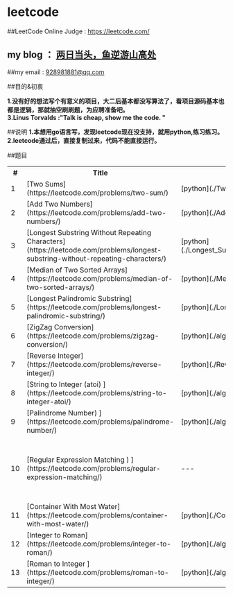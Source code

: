 # leetcode

##LeetCode Online Judge :  https://leetcode.com/
## my  blog  ： [两日当头，鱼逆游山高处](http://blog.csdn.net/u010129347)
 
##my email : 928981881@qq.com


##目的&初衷
 
**1.没有好的想法写个有意义的项目，大二后基本都没写算法了，看项目源码基本也都是逻辑，那就抽空刷刷题，为应聘准备吧。**<br />
**3.Linus Torvalds :"Talk is cheap, show me the code. "**<br />


##说明
**1.本想用go语言写，发现leetcode现在没支持，就用python,练习练习。**<br />
**2.leetcode通过后，直接复制过来，代码不能直接运行。**<br />

 
##题目
   
 <table>
        <tr>
            <th>#</th>
            <th>Title</th>
            <th>my code</th>
            <th>Difficulty</th>
        </tr>
        <tr>
            <td>1</td>
            <td>[Two Sums](https://leetcode.com/problems/two-sum/)</td>
            <td>[python](./Two_Sum.py)</td>
            <td>Medium</td>
        </tr>
        <tr>
            <td>2</td>
            <td>[Add Two Numbers](https://leetcode.com/problems/add-two-numbers/)</td>
            <td>[python](./Add_Two_Numbers.py)</td>
            <td>Medium</td>
        </tr>
        <tr>
            <td>3</td>
            <td>[Longest Substring Without Repeating Characters](https://leetcode.com/problems/longest-substring-without-repeating-characters/)</td>
            <td>[python](./Longest_Substring_Without_Repeating_Characters.py)</td>
            <td>Medium</td>
        </tr>
        <tr>
            <td>4</td>
            <td>[Median of Two Sorted Arrays](https://leetcode.com/problems/median-of-two-sorted-arrays/)</td>
            <td>[python](./Median_of_Two_Sorted_Arrays.py)</td>
            <td>Hard</td>
        </tr>
        <tr>
            <td>5</td>
            <td>[Longest Palindromic Substring](https://leetcode.com/problems/longest-palindromic-substring/)</td>
            <td>[python](./Longest_Palindromic_Substring.py)</td>
            <td>Medium</td>
        </tr>
        <tr>
            <td>6</td>
            <td>[ZigZag Conversion](https://leetcode.com/problems/zigzag-conversion/)</td>
            <td>[python](./algorithms/ZigZag_Conversion.py)</td>
            <td>Easy</td>
        </tr>
         <tr>
            <td>7</td>
            <td>[Reverse Integer](https://leetcode.com/problems/reverse-integer/)</td>
            <td>[python](./Reverse_Integer.py)</td>
            <td>Easy</td>
        </tr>
         <tr>
            <td>8</td>
            <td>[String to Integer (atoi) ](https://leetcode.com/problems/string-to-integer-atoi/)</td>
            <td>[python](./algorithms/String_to_Integer%20(atoi).py)</td>
            <td>Easy</td>
        </tr>
        <tr>
            <td>9</td>
            <td>[Palindrome Number) ](https://leetcode.com/problems/palindrome-number/)</td>
            <td>[python](./algorithms/Palindrome_Number.py)</td>
            <td>Easy</td>
        </tr>
         <tr>
            <td>10</td>
            <td>[Regular Expression Matching ) ](https://leetcode.com/problems/regular-expression-matching/)</td>
            <td>---</td>
            <td>Hard</td>
            <td>超时，只能用动态规划</td>
        </tr>
         <tr>
            <td>11</td>
            <td>[Container With Most Water](https://leetcode.com/problems/container-with-most-water/)</td>
            <td>[python](./Container_With_Most_Water.py)</td>
            <td>Medium</td>
        </tr>
         <tr>
            <td>12</td>
            <td>[Integer to Roman](https://leetcode.com/problems/integer-to-roman/)</td>
            <td>[python](./algorithms/Integer_to_Roman.py)</td>
            <td>Medium</td>
        </tr>
        <tr>
            <td>13</td>
            <td>[Roman to Integer ](https://leetcode.com/problems/roman-to-integer/)</td>
            <td>[python](./algorithms/Roman_to_Integer.py)</td>
            <td>Easy</td>
        </tr>
        
        
     
      
</table>
 
 
 
